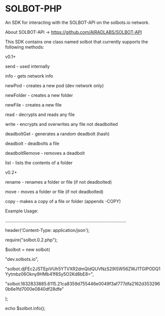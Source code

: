 # SOLBOT-PHP

An SDK for interacting with the SOLBOT-API on the solbots.io network.

About SOLBOT-API -> https://github.com/AIRADLABS/SOLBOT-API

This SDK contains one class named solbot that currently supports the following methods:

v0.1+

send - used internally

info - gets network info

newPod - creates a new pod (dev network only)

newFolder - creates a new folder

newFile - creates a new file

read - decrypts and reads any file

write - encrypts and overwrites any file not deadbolted

deadboltGet - generates a random deadbolt (hash)

deadbolt - deadbolts a file

deadboltRemove - removes a deadbolt

list - lists the contents of a folder

v0.2+

rename - renames a folder or file (if not deadbolted)

move - moves a folder or file (if not deadbolted)

copy - makes a copy of a file or folder (appends -COPY)


Example Usage:

.................................................................................................

header('Content-Type: application/json');

require("solbot.0.2.php");

$solbot = new solbot(

"dev.solbots.io",

"solbot.djFEc2JSTEpiVUh5YTVXR2dmQldQUVNzS29lSW56ZWJ1TGlPODQ1Yytmbz06Okny9HMb41f8Sy5O2Kd8bE8=",

"solbot.1632833885.6115.21ca8359d755446e0049f3af777dfa2162d3532960b6e1fd7000e0840df28dfe"

);

echo $solbot.info();
